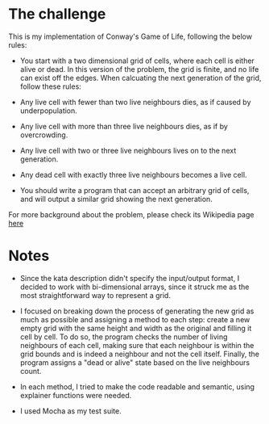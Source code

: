 # The challenge
This is my implementation of Conway's Game of Life, following the below rules:

- You start with a two dimensional grid of cells, where each cell is either alive or dead. In this version of the problem, the grid is finite, and no life can exist off the edges. When calcuating the next generation of the grid, follow these rules:

- Any live cell with fewer than two live neighbours dies, as if caused by underpopulation.

- Any live cell with more than three live neighbours dies, as if by overcrowding.

- Any live cell with two or three live neighbours lives on to the next generation.

- Any dead cell with exactly three live neighbours becomes a live cell.

- You should write a program that can accept an arbitrary grid of cells, and will output a similar grid showing the next generation.

For more background about the problem, please check its Wikipedia page [here](https://en.wikipedia.org/wiki/Conway%27s_Game_of_Life)

# Notes
- Since the kata description didn't specify the input/output format, I decided to work with bi-dimensional arrays, since it struck me as the most straightforward way to represent a grid.

- I focused on breaking down the process of generating the new grid as much as possible and assigning a method to each step: create a new empty grid with the same height and width as the original and filling it cell by cell. To do so, the program checks the number of living neighbours of each cell, making sure that each neighbour is within the grid bounds and is indeed a neighbour and not the cell itself. Finally, the program assigns a "dead or alive" state based on the live neighbours count.

- In each method, I tried to make the code readable and semantic, using explainer functions were needed.

- I used Mocha as my test suite.
